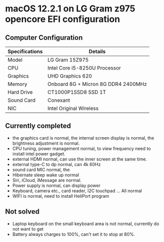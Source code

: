 # macOS 12.2.1 on LG Gram z975 opencore EFI configuration

## Computer Configuration
| Specifications | Details |
| -------- | ---------------------------------------- |
| Model | LG Gram 15Z975 |
| CPU | Intel Core i5-8250U Processor |
| Graphics | UHD Graphics 620 |
| Memory | Onboard 8G + Micron 8G DDR4 2400MHz |
| Hard Drive | CT1000P1SSD8 SSD 1T |
| Sound Card | Conexant |
| NIC | Intel Original Wireless |


## Currently completed
  - the graphics card is normal, the internal screen display is normal, the brightness adjustment is normal.
  - CPU tuning, power management normal, to view frequency need to install intel power gadget.
  - external HDMI normal, can use the inner screen at the same time.
  - external type-C to dp normal, can 4k 60Hz
  - sound card MIC normal, the
  - Hibernate sleep wake up normal
  - Siri, iCloud, iMessage are normal.
  - Power supply is normal, can display power
  - Keyboard, camera etc., card reader, I2C touchpad ... All normal
  - WIFI is normal, need to install HeliPort program

## Not solved
- Laptop keyboard on the small keyboard area is not normal, currently do not want to get
- Battery always charges to 100%, can't set it to stop at 80%.


